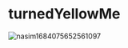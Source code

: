 # turnedYellowMe
<img src="https://i.ibb.co/SrHCG0V/nasim1684075652561097.png" alt="nasim1684075652561097" border="0">
